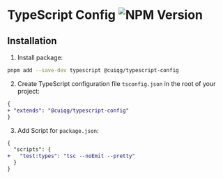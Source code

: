 # TypeScript Config ![NPM Version](https://img.shields.io/npm/v/%40cuiqg%2Ftypescript-config?registry_uri=https%3A%2F%2Fregistry.npmmirror.com&style=social&logo=npm&logoColor=%23CB3837&link=https%3A%2F%2Fnpmmirror.com%2Fpackage%2F%40cuiqg%2Ftypescript-config)

## Installation

1. Install package:

```sh
pnpm add --save-dev typescript @cuiqg/typescript-config
```

2. Create TypeScript configuration file `tsconfig.json` in the root of your project:

```diff json
{
+ "extends": "@cuiqg/typescript-config"
}
```

3. Add Script for `package.json`:

```diff json
{
  "scripts": {
+   "test:types": "tsc --noEmit --pretty"
  }
}
```
